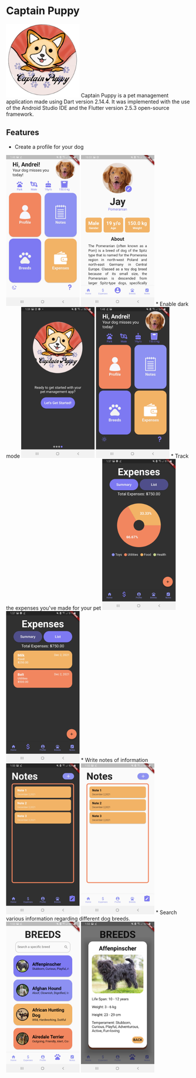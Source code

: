 # Captain Puppy
<img src="Images%20Flutter/wpage3.png" width="200" height="200" title="Captain Puppy App Logo">
Captain Puppy is a pet management application made using Dart version 2.14.4. It was implemented with the use of the Android Studio IDE and the Flutter version 2.5.3 open-source framework. 

## Features
*  Create a profile for your dog
<img src="Images%20Flutter/Screenshot_20211202-014820.jpg" width="200" title="Feature 1">
<img src="Images%20Flutter/Screenshot_20211205-105147.jpg" width="200" title="Feature 1">
*  Enable dark mode
<img src="Images%20Flutter/Screenshot_20211202-015958.jpg" width="200" title="Feature 2">
<img src="Images%20Flutter/Screenshot_20211202-014816.jpg" width="200" title="Feature 2">
*  Track the expenses you've made for your pet
<img src="Images%20Flutter/Screenshot_20211202-015700.jpg" width="200" title="Feature 3">
<img src="Images%20Flutter/Screenshot_20211202-015707.jpg" width="200" title="Feature 3">
*  Write notes of information
<img src="Images%20Flutter/Screenshot_20211202-015038.jpg" width="200" title="Feature 4">
<img src="Images%20Flutter/Screenshot_20211202-015050.jpg" width="200" title="Feature 4">
*  Search various information regarding different dog breeds. 
<img src="Images%20Flutter/Screenshot_20211202-015308.jpg" width="200" title="Feature 4">
<img src="Images%20Flutter/Screenshot_20211202-015312.jpg" width="200" title="Feature 4">



